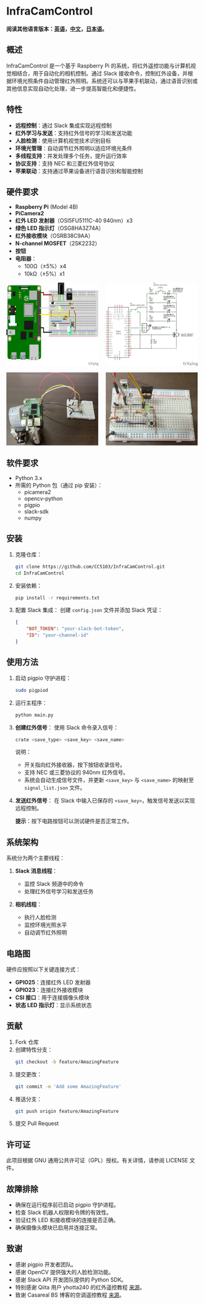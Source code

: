 # InfraCamControl

**阅读其他语言版本：[英语](README.md)，[中文](README_zh.md)，[日本语](README_jp.md)。**

## 概述

InfraCamControl 是一个基于 Raspberry Pi 的系统，将红外遥控功能与计算机视觉相结合，用于自动化的相机控制。通过 Slack 接收命令，控制红外设备，并根据环境光照条件自动管理红外照明。系统还可以与苹果手机联动，通过语音识别或其他信息实现自动化处理，进一步提高智能化和便捷性。

## 特性

- **远程控制**：通过 Slack 集成实现远程控制
- **红外学习与发送**：支持红外信号的学习和发送功能
- **人脸检测**：使用计算机视觉技术识别目标
- **环境光管理**：自动调节红外照明以适应环境光条件
- **多线程支持**：并发处理多个任务，提升运行效率
- **协议支持**：支持 NEC 和三菱红外信号协议
- **苹果联动**：支持通过苹果设备进行语音识别和智能控制

## 硬件要求

- **Raspberry Pi** (Model 4B)
- **PiCamera2**
- **红外 LED 发射器**（OSI5FU5111C-40 940nm）x3
- **绿色 LED 指示灯**（OSG8HA3Z74A）
- **红外接收模块**（OSRB38C9AA）
- **N-channel MOSFET**（2SK2232）
- **按钮**
- **电阻器**：
  - 100Ω（±5%）x4
  - 10kΩ（±5%）x1

<div style="display: flex; justify-content: space-between;">
  <img src="image/breadboard.png" alt="面包板电路图" width="48%" />
  <img src="image/circuit_diagram.png" alt="电路图" width="48%" />
</div>
<br>
<div style="display: flex; justify-content: space-between;">
  <img src="image/Raspberry Pi Implementation Diagram.jpg" alt="Raspberry Pi 实现图" width="48%" />
  <img src="image/Tangent Diagram.jpg" alt="辅助图" width="48%" />
</div>

## 软件要求

- Python 3.x
- 所需的 Python 包（通过 pip 安装）：
  - picamera2
  - opencv-python
  - pigpio
  - slack-sdk
  - numpy

## 安装

1. 克隆仓库：
   ```bash
   git clone https://github.com/CC5103/InfraCamControl.git
   cd InfraCamControl
   ```

2. 安装依赖：
   ```bash
   pip install -r requirements.txt
   ```

3. 配置 Slack 集成：
   创建 `config.json` 文件并添加 Slack 凭证：
   ```json
   {
       "BOT_TOKEN": "your-slack-bot-token",
       "ID": "your-channel-id"
   }
   ```

## 使用方法

1. 启动 pigpio 守护进程：
   ```bash
   sudo pigpiod
   ```

2. 运行主程序：
   ```bash
   python main.py
   ```

3. **创建红外信号**：
   使用 Slack 命令录入信号：
   ```bash
   crate <save_type> <save_key> <save_name>
   ```
   说明：
   - 开关指向红外接收器，按下按钮收录信号。
   - 支持 NEC 或三菱协议的 940nm 红外信号。
   - 系统会自动生成信号文件，并更新 `<save_key>` 与 `<save_name>` 的映射至 `signal_list.json` 文件。

4. **发送红外信号**：
   在 Slack 中输入已保存的 `<save_key>`，触发信号发送以实现远程控制。

   **提示**：按下电路按钮可以测试硬件是否正常工作。

## 系统架构

系统分为两个主要线程：  

1. **Slack 消息线程**：
   - 监控 Slack 频道中的命令
   - 处理红外信号学习和发送任务  

2. **相机线程**：
   - 执行人脸检测
   - 监控环境光照水平
   - 自动调节红外照明

## 电路图

硬件应按照以下关键连接方式：  
- **GPIO25**：连接红外 LED 发射器
- **GPIO23**：连接红外接收模块
- **CSI 接口**：用于连接摄像头模块
- **状态 LED 指示灯**：显示系统状态

## 贡献

1. Fork 仓库
2. 创建特性分支：
   ```bash
   git checkout -b feature/AmazingFeature
   ```
3. 提交更改：
   ```bash
   git commit -m 'Add some AmazingFeature'
   ```
4. 推送分支：
   ```bash
   git push origin feature/AmazingFeature
   ```
5. 提交 Pull Request

## 许可证

此项目根据 GNU 通用公共许可证（GPL）授权。有关详情，请参阅 LICENSE 文件。

## 故障排除

- 确保在运行程序前已启动 pigpio 守护进程。
- 检查 Slack 机器人权限和令牌的有效性。
- 验证红外 LED 和接收模块的连接是否正确。
- 确保摄像头模块已启用并连接正常。

## 致谢

- 感谢 pigpio 开发者团队。
- 感谢 OpenCV 提供强大的人脸检测功能。
- 感谢 Slack API 开发团队提供的 Python SDK。
- 特别感谢 Qiita 用户 yhotta240 的红外遥控教程 [来源](https://qiita.com/yhotta240/items/df0f2f92b5dff1d9410b)。
- 致谢 Casareal BS 博客的空调遥控教程 [来源](https://bsblog.casareal.co.jp/archives/5010)。